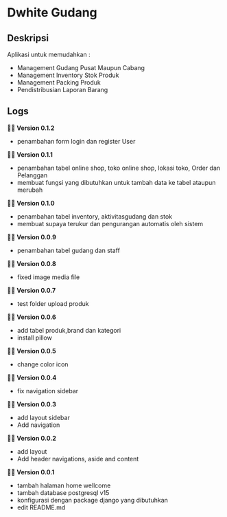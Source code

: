 # Dwhite Gudang

## Deskripsi
Aplikasi untuk memudahkan :
- Management Gudang Pusat Maupun Cabang
- Management Inventory Stok Produk
- Management Packing Produk 
- Pendistribusian Laporan Barang

## Logs

🚨📢 **Version 0.1.2**
- penambahan form login dan register User

🚨📢 **Version 0.1.1**
- penambahan tabel online shop, toko online shop, lokasi toko, Order dan Pelanggan
- membuat fungsi yang dibutuhkan untuk tambah data ke tabel ataupun merubah 

🚨📢 **Version 0.1.0**
- penambahan tabel inventory, aktivitasgudang dan stok
- membuat supaya terukur dan pengurangan automatis oleh sistem

🚨📢 **Version 0.0.9**
- penambahan tabel gudang dan staff

🚨📢 **Version 0.0.8**
- fixed image media file

🚨📢 **Version 0.0.7**
- test folder upload produk 

🚨📢 **Version 0.0.6**
- add tabel produk,brand dan kategori
- install pillow

🚨📢 **Version 0.0.5**
- change color icon

🚨📢 **Version 0.0.4**
- fix navigation sidebar

🚨📢 **Version 0.0.3**
- add layout sidebar
- Add navigation 

🚨📢 **Version 0.0.2**
- add layout
- Add header navigations, aside and content

🚨📢 **Version 0.0.1**
- tambah halaman home wellcome
- tambah database postgresql v15
- konfigurasi dengan package django yang dibutuhkan
- edit README.md